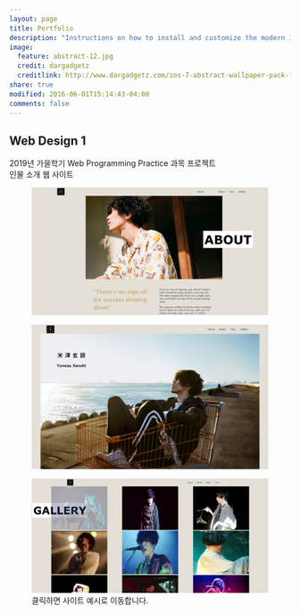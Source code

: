 ```yaml
---
layout: page
title: Portfolio
description: "Instructions on how to install and customize the modern Jekyll theme HPSTR."
image:
  feature: abstract-12.jpg
  credit: dargadgetz
  creditlink: http://www.dargadgetz.com/ios-7-abstract-wallpaper-pack-for-iphone-5-and-ipod-touch-retina/
share: true
modified: 2016-06-01T15:14:43-04:00
comments: false
---
```


## Web Design 1

2019년 가을학기 Web Programming Practice 과목 프로젝트  
인물 소개 웹 사이트

<figure>
    <a href="{{ site.url }}/portfolio_1/"><img src="/portfolio_1/Portfolio_1_thumb.PNG" alt=""></a>
</figure>

<figure>
    <a href="{{ site.url }}/portfolio_1/"><img src="/portfolio_1/Portfolio_1_thumb2.PNG" alt=""></a>
</figure>

<figure>
    <a href="{{ site.url }}/portfolio_1/"><img src="/portfolio_1/Portfolio_1_thumb3.PNG" alt=""></a>
    <figcaption>클릭하면 사이트 예시로 이동합니다.</figcaption>
</figure>